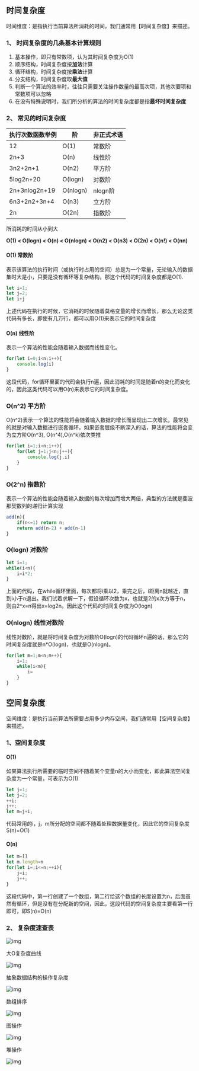 
## 时间复杂度
时间维度：是指执行当前算法所消耗的时间，我们通常用【时间复杂度】来描述。


### 1、 时间复杂度的几条基本计算规则

1. 基本操作，即只有常数项，认为其时间复杂度为O(1)
2. 顺序结构，时间复杂度按**加法**计算
3. 循环结构，时间复杂度按**乘法**计算
4. 分支结构，时间复杂度取**最大值**
5. 判断一个算法的效率时，往往只需要关注操作数量的最高次项，其他次要项和常数项可以忽略
6. 在没有特殊说明时，我们所分析的算法的时间复杂度都是指**最坏时间复杂度**



### 2、 常见的时间复杂度

| 执行次数函数举例 | 阶       | 非正式术语 |
| ---------------- | -------- | ---------- |
| 12               | O(1)     | 常数阶     |
| 2n+3             | O(n)     | 线性阶     |
| 3n2+2n+1         | O(n2)    | 平方阶     |
| 5log2n+20        | O(logn)  | 对数阶     |
| 2n+3nlog2n+19    | O(nlogn) | nlogn阶    |
| 6n3+2n2+3n+4     | O(n3)    | 立方阶     |
| 2n               | O(2n)    | 指数阶     |

所消耗的时间从小到大

**O(1) < O(logn) < O(n) < O(nlogn) < O(n2) < O(n3) < O(2n) < O(n!) < O(nn)**



#### O(1) 常数阶

表示该算法的执行时间（或执行时占用的空间）总是为一个常量，无论输入的数据集时大是小，只要是没有循环等复杂结构，那这个代码的时间复杂度都是O(1).

```js
let i=1;
let j=2;
let i+j
```

上述代码在执行的时候，它消耗的时候随着莫格变量的增长而增长，那么无论这类代码有多长，即使有几万行，都可以用O(1)来表示它的时间复杂度



#### O(n)  线性阶

表示一个算法的性能会随着输入数据而线性变化。

```js
for(let i=0;i<n;i++){
    console.log(i)
}
```

这段代码，for循环里面的代码会执行n遍，因此消耗的时间是随着n的变化而变化的，因此这类代码可以用O(n)来表示它的时间复杂度。



### O(n^2)   平方阶

O(n^2)表示一个算法的性能将会随着输入数据的增长而呈现出二次增长。最常见的就是对输入数据进行嵌套循环。如果嵌套层级不断深入的话，算法的性能将会变为立方阶O(n^3), O(n^4),O(n^k)依次类推

```js
for(let i=1;i<n;i++){
    for(let j=1;j<n;j++){
        console.log(j,i)
    }
}
```



### O(2^n)  指数阶

表示一个算法的性能会随着输入数据的每次增加而增大两倍，典型的方法就是斐波那契数列的递归计算实现

```js
add(n){
    if(n<=1) return n;
    return add(n-2) + add(n-1)
}
```





### O(logn)  对数阶

```js
let i=1;
while(i<n){
    i=i*2;
}
```

上面的代码，在while循环里面，每次都将i乘以2，乘完之后，i距离n就越近，直到i小于n退出。我们试着求解一下，假设循环次数为x，也就是2的x次方等于n，则由2^x=n得出x=log2n。因此这个代码的时间复杂度为O(logn)



### O(nlogn)  线性对数阶

线性对数阶，就是将时间复杂度为对数阶O(logn)的代码循环n遍的话，那么它的时间复杂度就是n*O(logn)，也就是O(nlogn)。

```js
for(let m=1;m<n;m++){
    i=1;
    while(i<m){
        i=
    }
}
```





## 空间复杂度

 空间维度：是执行当前算法所需要占用多少内存空间，我们通常用【空间复杂度】来描述。



### 1、空间复杂度



#### O(1)

如果算法执行所需要的临时空间不随着某个变量n的大小而变化，即此算法空间复杂度为一个常量，可表示为O(1)

```js
let j=1;
let j=2;
++i;
j++;
let m=j+i;
```

代码常用的i，j，m所分配的空间都不随着处理数据量变化，因此它的空间复杂度S(n)=O(1)



#### O(n)

```js
let m=[]
let m.length=n
for(let i=;i<=n;++i){
  	j=i;
    j++;
}
```

这段代码中，第一行创建了一个数组，第二行给这个数组的长度设置为n，后面虽然有循环，但是没有在分配新的空间，因此，这段代码的空间复杂度主要看第一行即可，即S(n)=O(n)







### 2、 复杂度速查表

![img](./img/时空复杂度/00831rSTly1gcbecysa6qj319w01w0sy.jpg)

大O复杂度曲线

![img](./img/时空复杂度/00831rSTly1gcbed227xkj317s0qy77v.jpg)

抽象数据结构的操作复杂度

![img](./img/时空复杂度/00831rSTly1gcbed4ehcnj30xz0u0n4m.jpg)

数组排序

![img](./img/时空复杂度/00831rSTly1gcbeda0vscj316f0u0jx3.jpg)

图操作

![img](./img/时空复杂度/00831rSTly1gcbede8tjnj31ac08gwg1.jpg)

堆操作

![img](./img/时空复杂度/00831rSTly1gcbedhhqq0j31a40j8n0w.jpg)